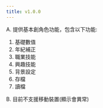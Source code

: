 ```yaml
---
title: v1.0.0
---
```


A. 提供基本創角色功能，包含以下功能:
1. 基礎數值
2. 年紀補正
3. 職業技能
4. 興趣技能
5. 背景設定
6. 存檔
7. 讀檔

B. 目前不支援移動裝置(顯示會異常)